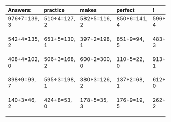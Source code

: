 | Answers: | practice | makes | perfect | ! |
| :--- | :--- | :--- | :--- | :--- |
| 976÷7=139, 3 | 510÷4=127, 2 | 582÷5=116, 2 | 850÷6=141, 4 | 596÷8=74, 4 | 
|   |   |   |   |   | 
|   |   |   |   |   | 
|   |   |   |   |   | 
| 542÷4=135, 2 | 651÷5=130, 1 | 397÷2=198, 1 | 851÷9=94, 5 | 483÷5=96, 3 | 
|   |   |   |   |   | 
|   |   |   |   |   | 
|   |   |   |   |   | 
| 408÷4=102, 0 | 506÷3=168, 2 | 600÷2=300, 0 | 110÷5=22, 0 | 913÷6=152, 1 | 
|   |   |   |   |   | 
|   |   |   |   |   | 
|   |   |   |   |   | 
| 898÷9=99, 7 | 595÷3=198, 1 | 380÷3=126, 2 | 137÷2=68, 1 | 612÷6=102, 0 | 
|   |   |   |   |   | 
|   |   |   |   |   | 
|   |   |   |   |   | 
| 140÷3=46, 2 | 424÷8=53, 0 | 178÷5=35, 3 | 176÷9=19, 5 | 262÷5=52, 2 | 
|   |   |   |   |   | 
|   |   |   |   |   | 
|   |   |   |   |   | 
